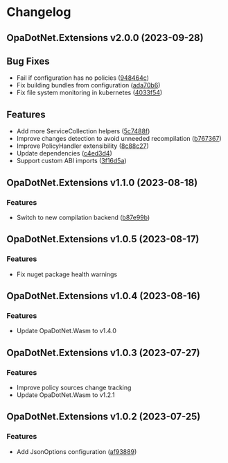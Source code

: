 # Changelog

## OpaDotNet.Extensions v2.0.0 (2023-09-28)

## Bug Fixes

* Fail if configuration has no policies ([948464c](https://github.com/me-viper/OpaDotNet.Extensions/commit/948464c540c3618f38114f27e94f38c40de2a4f9))
* Fix building bundles from configuration ([ada70b6](https://github.com/me-viper/OpaDotNet.Extensions/commit/ada70b6e0ddc23335409d892acd4228949f5c5e7))
* Fix file system monitoring in kubernetes ([4033f54](https://github.com/me-viper/OpaDotNet.Extensions/commit/4033f545815d3e1429b8275d67afdf65d1f06ec4))

## Features

* Add more ServiceCollection helpers ([5c7488f](https://github.com/me-viper/OpaDotNet.Extensions/commit/5c7488f7ffe83581b53cd3ba3f946986ea539416))
* Improve changes detection to avoid unneeded recompilation ([b767367](https://github.com/me-viper/OpaDotNet.Extensions/commit/b7673672e522a3f43023c1ccf1f54910f051299e))
* Improve PolicyHandler extensibility ([8c88c27](https://github.com/me-viper/OpaDotNet.Extensions/commit/8c88c272332729abe5afe19312ca150a3d8eb1b5))
* Update dependencies ([c4ed3d4](https://github.com/me-viper/OpaDotNet.Extensions/commit/c4ed3d42c42ea3f4298ecb79548cc03936d2d4fb))
* Support custom ABI imports ([3f16d5a](https://github.com/me-viper/OpaDotNet.Extensions/commit/3f16d5abd851a53f47bd847153b7d25ebb6817e6))

## OpaDotNet.Extensions v1.1.0 (2023-08-18)

### Features

* Switch to new compilation backend ([b87e99b](https://github.com/me-viper/OpaDotNet.Extensions/commit/b87e99bd025cf271a03519112ed636b8a895f7e6))

## OpaDotNet.Extensions v1.0.5 (2023-08-17)

### Features

* Fix nuget package health warnings

## OpaDotNet.Extensions v1.0.4 (2023-08-16)

### Features

* Update OpaDotNet.Wasm to v1.4.0

## OpaDotNet.Extensions v1.0.3 (2023-07-27)

### Features

* Improve policy sources change tracking
* Update OpaDotNet.Wasm to v1.2.1

## OpaDotNet.Extensions v1.0.2 (2023-07-25)

### Features

* Add JsonOptions configuration ([af93889](https://github.com/me-viper/OpaDotNet.Extensions/commit/af93889905d96be1b5b4ecdd783b3258b2aa4376))